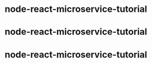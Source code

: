 # node-react-microservice-tutorial
# node-react-microservice-tutorial
# node-react-microservice-tutorial
